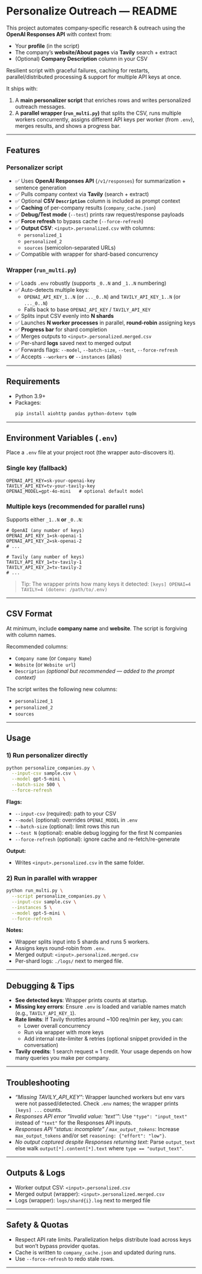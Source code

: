 # Personalize Outreach — README

This project automates company‑specific research & outreach using the **OpenAI Responses API** with context from:
- Your **profile** (in the script)
- The company’s **website/About pages** via **Tavily** search + extract
- (Optional) **Company Description** column in your CSV

Resilient script with graceful failures, caching for restarts, parallel/distributed processing & support for multiple API keys at once.

It ships with:
1) A **main personalizer script** that enriches rows and writes personalized outreach messages.
2) A **parallel wrapper (`run_multi.py`)** that splits the CSV, runs multiple workers concurrently, assigns different API keys per worker (from `.env`), merges results, and shows a progress bar.

---

## Features

### Personalizer script
- ✅ Uses **OpenAI Responses API** (`/v1/responses`) for summarization + sentence generation
- ✅ Pulls company context via **Tavily** (search + extract)
- ✅ Optional **CSV `Description`** column is included as prompt context
- ✅ **Caching** of per-company results (`company_cache.json`)
- ✅ **Debug/Test mode** (`--test`) prints raw request/response payloads
- ✅ **Force refresh** to bypass cache (`--force-refresh`)
- ✅ **Output CSV**: `<input>.personalized.csv` with columns:
  - `personalized_1`
  - `personalized_2`
  - `sources` (semicolon-separated URLs)
- ✅ Compatible with wrapper for shard-based concurrency

### Wrapper (`run_multi.py`)
- ✅ Loads `.env` robustly (supports `_0..N` and `_1..N` numbering)
- ✅ Auto-detects multiple keys:
  - `OPENAI_API_KEY_1..N` (or `..._0..N`) and `TAVILY_API_KEY_1..N` (or `..._0..N`)
  - Falls back to base `OPENAI_API_KEY` / `TAVILY_API_KEY`
- ✅ Splits input CSV evenly into **N shards**
- ✅ Launches **N worker processes** in parallel, **round‑robin** assigning keys
- ✅ **Progress bar** for shard completion
- ✅ Merges outputs to `<input>.personalized.merged.csv`
- ✅ Per-shard **logs** saved next to merged output
- ✅ Forwards flags: `--model`, `--batch-size`, `--test`, `--force-refresh`
- ✅ Accepts `--workers` **or** `--instances` (alias)

---

## Requirements

- Python 3.9+
- Packages:
  ```bash
  pip install aiohttp pandas python-dotenv tqdm
  ```

---

## Environment Variables (`.env`)

Place a `.env` file at your project root (the wrapper auto-discovers it).

### Single key (fallback)
```env
OPENAI_API_KEY=sk-your-openai-key
TAVILY_API_KEY=tv-your-tavily-key
OPENAI_MODEL=gpt-4o-mini   # optional default model
```

### Multiple keys (recommended for parallel runs)
Supports either `_1..N` **or** `_0..N`:
```env
# OpenAI (any number of keys)
OPENAI_API_KEY_1=sk-openai-1
OPENAI_API_KEY_2=sk-openai-2
# ...

# Tavily (any number of keys)
TAVILY_API_KEY_1=tv-tavily-1
TAVILY_API_KEY_2=tv-tavily-2
# ...
```

> Tip: The wrapper prints how many keys it detected:
> `[keys] OPENAI=4 TAVILY=4 (dotenv: /path/to/.env)`

---

## CSV Format

At minimum, include **company name** and **website**. The script is forgiving with column names.

Recommended columns:
- `Company name` (or `Company Name`)
- `Website` (or `Website url`)
- `Description` *(optional but recommended — added to the prompt context)*

The script writes the following new columns:
- `personalized_1`
- `personalized_2`
- `sources`

---

## Usage

### 1) Run personalizer directly
```bash
python personalize_companies.py \
  --input-csv sample.csv \
  --model gpt-5-mini \
  --batch-size 500 \
  --force-refresh
```

**Flags:**
- `--input-csv` (required): path to your CSV
- `--model` (optional): overrides `OPENAI_MODEL` in `.env`
- `--batch-size` (optional): limit rows this run
- `--test N` (optional): enable debug logging for the first N companies
- `--force-refresh` (optional): ignore cache and re-fetch/re-generate

**Output:**
- Writes `<input>.personalized.csv` in the same folder.

### 2) Run in parallel with wrapper
```bash
python run_multi.py \
  --script personalize_companies.py \
  --input-csv sample.csv \
  --instances 5 \
  --model gpt-5-mini \
  --force-refresh
```
**Notes:**
- Wrapper splits input into 5 shards and runs 5 workers.
- Assigns keys round-robin from `.env`.
- Merged output: `<input>.personalized.merged.csv`
- Per-shard logs: `./logs/` next to merged file.

---

## Debugging & Tips

- **See detected keys**: Wrapper prints counts at startup.
- **Missing key errors**: Ensure `.env` is loaded and variable names match (e.g., `TAVILY_API_KEY_1`).
- **Rate limits**: If Tavily throttles around ~100 req/min per key, you can:
  - Lower overall concurrency
  - Run via wrapper with more keys
  - Add internal rate-limiter & retries (optional snippet provided in the conversation)
- **Tavily credits**: 1 search request ≈ 1 credit. Your usage depends on how many queries you make per company.

---

## Troubleshooting

- *“Missing TAVILY_API_KEY”*: Wrapper launched workers but env vars were not passed/detected. Check `.env` names; the wrapper prints `[keys] ...` counts.
- *Responses API error “Invalid value: 'text'”*: Use `"type": "input_text"` instead of `"text"` for the Responses API inputs.
- *Responses API “status: incomplete” / `max_output_tokens`*: Increase `max_output_tokens` and/or set `reasoning: {"effort": "low"}`.
- *No output captured despite Responses returning text*: Parse `output_text` else walk `output[*].content[*].text` where `type == "output_text"`.

---

## Outputs & Logs

- Worker output CSV: `<input>.personalized.csv`
- Merged output (wrapper): `<input>.personalized.merged.csv`
- Logs (wrapper): `logs/shard{i}.log` next to merged file

---

## Safety & Quotas

- Respect API rate limits. Parallelization helps distribute load across keys but won’t bypass provider quotas.
- Cache is written to `company_cache.json` and updated during runs.
- Use `--force-refresh` to redo stale rows.

---
